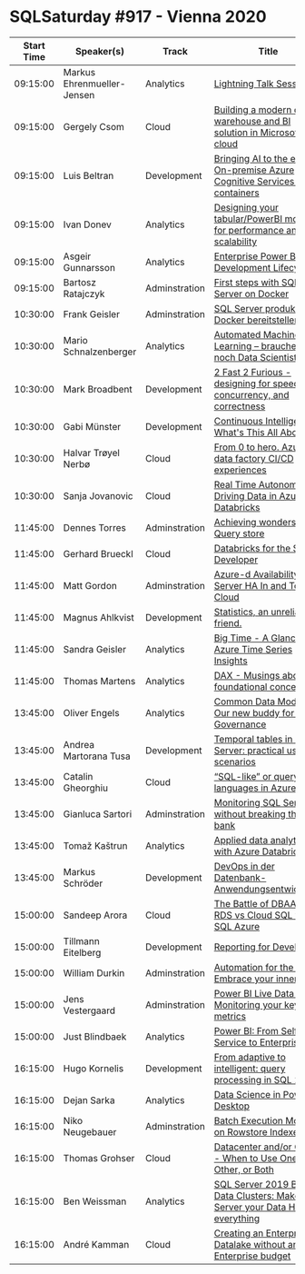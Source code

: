 # SQLSaturday #917 - Vienna 2020
Start Time|Speaker(s)|Track|Title
---|---|---|---
09:15:00|Markus Ehrenmueller-Jensen|Analytics|[Lightning Talk Session](94961.md)
09:15:00|Gergely Csom|Cloud|[Building a modern data warehouse and BI solution in Microsoft cloud](95000.md)
09:15:00|Luis Beltran|Development|[Bringing AI to the edge: On-premise Azure Cognitive Services using containers](95110.md)
09:15:00|Ivan Donev|Analytics|[Designing your tabular/PowerBI model for performance and scalability](95162.md)
09:15:00|Asgeir Gunnarsson|Analytics|[Enterprise Power BI - Development Lifecycle](98424.md)
09:15:00|Bartosz Ratajczyk|Adminstration|[First steps with SQL Server on Docker](98429.md)
10:30:00|Frank Geisler|Adminstration|[SQL Server produktiv in Docker bereitstellen](100110.md)
10:30:00|Mario Schnalzenberger|Analytics|[Automated Machine Learning – brauchen wir noch Data Scientists?](100111.md)
10:30:00|Mark Broadbent|Development|[2 Fast 2 Furious - designing for speed, concurrency, and correctness](95420.md)
10:30:00|Gabi Münster|Development|[Continuous Intelligence... What's This All About?](98395.md)
10:30:00|Halvar Trøyel Nerbø|Cloud|[From 0 to hero. Azure data factory CI/CD experiences](98451.md)
10:30:00|Sanja Jovanovic|Cloud|[Real Time Autonomous Driving Data in Azure Databricks](98678.md)
11:45:00|Dennes Torres|Adminstration|[Achieving wonders with Query store](95119.md)
11:45:00|Gerhard Brueckl|Cloud|[Databricks for the SQL Developer](95196.md)
11:45:00|Matt Gordon|Adminstration|[Azure-d Availability: SQL Server HA In and To the Cloud](95218.md)
11:45:00|Magnus Ahlkvist|Development|[Statistics, an unreliable friend.](95829.md)
11:45:00|Sandra Geisler|Analytics|[Big Time -  A Glance at Azure Time Series Insights](96511.md)
11:45:00|Thomas Martens|Analytics|[DAX - Musings about foundational concepts](98441.md)
13:45:00|Oliver Engels|Analytics|[Common Data Model - Our new buddy for Data Governance](95071.md)
13:45:00|Andrea Martorana Tusa|Development|[Temporal tables in SQL Server: practical usage scenarios](95624.md)
13:45:00|Catalin Gheorghiu|Cloud|[“SQL-like” or query languages in Azure IoT](98383.md)
13:45:00|Gianluca Sartori|Adminstration|[Monitoring SQL Server without breaking the bank](98384.md)
13:45:00|Tomaž Kaštrun|Analytics|[Applied data analytics with Azure Databricks](98431.md)
13:45:00|Markus Schröder|Development|[DevOps in der Datenbank-Anwendungsentwicklung](98523.md)
15:00:00|Sandeep Arora|Cloud|[The Battle of DBAAS – RDS vs Cloud SQL vs SQL Azure](95975.md)
15:00:00|Tillmann Eitelberg|Development|[Reporting for Developers](96761.md)
15:00:00|William Durkin|Adminstration|[Automation for the DBA: Embrace your inner sloth](98144.md)
15:00:00|Jens Vestergaard|Adminstration|[Power BI Live Data sets, Monitoring your key metrics](98173.md)
15:00:00|Just Blindbaek|Analytics|[Power BI: From Self-Service to Enterprise](98177.md)
16:15:00|Hugo Kornelis|Development|[From adaptive to intelligent: query processing in SQL 2019](95049.md)
16:15:00|Dejan Sarka|Analytics|[Data Science in Power BI Desktop](95193.md)
16:15:00|Niko Neugebauer|Adminstration|[Batch Execution Mode on Rowstore Indexes](95935.md)
16:15:00|Thomas Grohser|Cloud|[Datacenter and/or Cloud - When to Use One, the Other, or Both](96063.md)
16:15:00|Ben Weissman|Analytics|[SQL Server 2019 Big Data Clusters: Make SQL Server your Data Hub for everything](96745.md)
16:15:00|André Kamman|Cloud|[Creating an Enterprise Datalake without an Enterprise budget](98442.md)
